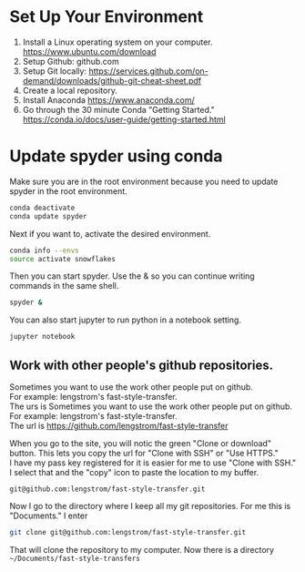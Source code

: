 # Set Up Your Environment
1. Install a Linux operating system on your computer. https://www.ubuntu.com/download
1. Setup Github: github.com
1. Setup Git locally: https://services.github.com/on-demand/downloads/github-git-cheat-sheet.pdf
1. Create a local repository.
1. Install Anaconda https://www.anaconda.com/
1. Go through the 30 minute Conda "Getting Started." https://conda.io/docs/user-guide/getting-started.html

# Update spyder using conda
Make sure you are in the root environment because you need to update spyder in the root environment.
```bash
conda deactivate
conda update spyder
```

Next if you want to, activate the desired environment.

```bash
conda info --envs
source activate snowflakes
```

Then you can start spyder.  Use the & so you can continue writing commands in the same shell.

```bash
spyder &
```

You can also start jupyter to run python in a notebook setting.  

```bash
jupyter notebook
```

## Work with other people's github repositories.
Sometimes you want to use the work other people put on github.  
For example: lengstrom's fast-style-transfer.  
The urs is
Sometimes you want to use the work other people put on github.  
For example: lengstrom's fast-style-transfer.  
The url is https://github.com/lengstrom/fast-style-transfer

When you go to the site, you will notic the green "Clone or download" button.
This lets you copy the url for "Clone with SSH" or "Use HTTPS."  
I have my pass key registered for it is easier for me to use "Clone with SSH."
I select that and the "copy" icon to paste the location to my buffer.

```
git@github.com:lengstrom/fast-style-transfer.git
```

Now I go to the directory where I keep all my git repositories.  For me this is "Documents."
I enter

```bash
git clone git@github.com:lengstrom/fast-style-transfer.git
```

That will clone the repository to my computer.  Now there is a directory
```~/Documents/fast-style-transfers```


  


